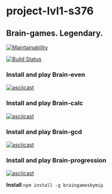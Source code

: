 # project-lvl1-s376
## Brain-games. Legendary.
[![Maintainability](https://api.codeclimate.com/v1/badges/5ff7873c5bf1b1dcca69/maintainability)](https://codeclimate.com/github/tutburatino/project-lvl1-s376/maintainability)

[![Build Status](https://travis-ci.org/tutburatino/project-lvl1-s376.svg?branch=master)](https://travis-ci.org/tutburatino/project-lvl1-s376)

### Install and play **Brain-even**
[![asciicast](https://asciinema.org/a/gmyccxSaGvp1QMMZsoNGHxGBq.png)](https://asciinema.org/a/gmyccxSaGvp1QMMZsoNGHxGBq)

### Install and play **Brain-calc**
[![asciicast](https://asciinema.org/a/CPM20frqtbn8qHT14pvNoNEfK.png)](https://asciinema.org/a/CPM20frqtbn8qHT14pvNoNEfK)

### Install and play **Brain-gcd**
[![asciicast](https://asciinema.org/a/SkmuggnCSX9H2KqVWAFqwol2Z.png)](https://asciinema.org/a/SkmuggnCSX9H2KqVWAFqwol2Z)

### Install and play **Brain-progression**
[![asciicast](https://asciinema.org/a/MZUAuxqRlaLn79JhI5X5RCGc3.png)](https://asciinema.org/a/MZUAuxqRlaLn79JhI5X5RCGc3)

**Install**
```npm install -g braingamesbymip ```
